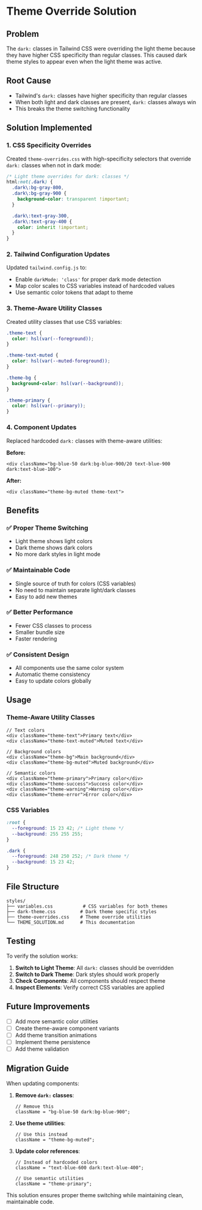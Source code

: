 # Theme Override Solution

## Problem

The `dark:` classes in Tailwind CSS were overriding the light theme because they have higher CSS specificity than regular classes. This caused dark theme styles to appear even when the light theme was active.

## Root Cause

- Tailwind's `dark:` classes have higher specificity than regular classes
- When both light and dark classes are present, `dark:` classes always win
- This breaks the theme switching functionality

## Solution Implemented

### 1. CSS Specificity Overrides

Created `theme-overrides.css` with high-specificity selectors that override `dark:` classes when not in dark mode:

```css
/* Light theme overrides for dark: classes */
html:not(.dark) {
  .dark\:bg-gray-800,
  .dark\:bg-gray-900 {
    background-color: transparent !important;
  }

  .dark\:text-gray-300,
  .dark\:text-gray-400 {
    color: inherit !important;
  }
}
```

### 2. Tailwind Configuration Updates

Updated `tailwind.config.js` to:

- Enable `darkMode: 'class'` for proper dark mode detection
- Map color scales to CSS variables instead of hardcoded values
- Use semantic color tokens that adapt to theme

### 3. Theme-Aware Utility Classes

Created utility classes that use CSS variables:

```css
.theme-text {
  color: hsl(var(--foreground));
}

.theme-text-muted {
  color: hsl(var(--muted-foreground));
}

.theme-bg {
  background-color: hsl(var(--background));
}

.theme-primary {
  color: hsl(var(--primary));
}
```

### 4. Component Updates

Replaced hardcoded `dark:` classes with theme-aware utilities:

**Before:**

```tsx
<div className="bg-blue-50 dark:bg-blue-900/20 text-blue-900 dark:text-blue-100">
```

**After:**

```tsx
<div className="theme-bg-muted theme-text">
```

## Benefits

### ✅ Proper Theme Switching

- Light theme shows light colors
- Dark theme shows dark colors
- No more dark styles in light mode

### ✅ Maintainable Code

- Single source of truth for colors (CSS variables)
- No need to maintain separate light/dark classes
- Easy to add new themes

### ✅ Better Performance

- Fewer CSS classes to process
- Smaller bundle size
- Faster rendering

### ✅ Consistent Design

- All components use the same color system
- Automatic theme consistency
- Easy to update colors globally

## Usage

### Theme-Aware Utility Classes

```tsx
// Text colors
<div className="theme-text">Primary text</div>
<div className="theme-text-muted">Muted text</div>

// Background colors
<div className="theme-bg">Main background</div>
<div className="theme-bg-muted">Muted background</div>

// Semantic colors
<div className="theme-primary">Primary color</div>
<div className="theme-success">Success color</div>
<div className="theme-warning">Warning color</div>
<div className="theme-error">Error color</div>
```

### CSS Variables

```css
:root {
  --foreground: 15 23 42; /* Light theme */
  --background: 255 255 255;
}

.dark {
  --foreground: 248 250 252; /* Dark theme */
  --background: 15 23 42;
}
```

## File Structure

```
styles/
├── variables.css           # CSS variables for both themes
├── dark-theme.css         # Dark theme specific styles
├── theme-overrides.css    # Theme override utilities
└── THEME_SOLUTION.md      # This documentation
```

## Testing

To verify the solution works:

1. **Switch to Light Theme**: All `dark:` classes should be overridden
2. **Switch to Dark Theme**: Dark styles should work properly
3. **Check Components**: All components should respect theme
4. **Inspect Elements**: Verify correct CSS variables are applied

## Future Improvements

- [ ] Add more semantic color utilities
- [ ] Create theme-aware component variants
- [ ] Add theme transition animations
- [ ] Implement theme persistence
- [ ] Add theme validation

## Migration Guide

When updating components:

1. **Remove `dark:` classes**:

   ```tsx
   // Remove this
   className = "bg-blue-50 dark:bg-blue-900";
   ```

2. **Use theme utilities**:

   ```tsx
   // Use this instead
   className = "theme-bg-muted";
   ```

3. **Update color references**:

   ```tsx
   // Instead of hardcoded colors
   className = "text-blue-600 dark:text-blue-400";

   // Use semantic utilities
   className = "theme-primary";
   ```

This solution ensures proper theme switching while maintaining clean, maintainable code.
